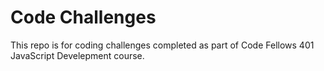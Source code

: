 # Code Challenges
This repo is for coding challenges completed as part of Code Fellows 401 JavaScript Develepment course.
